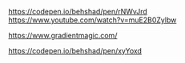 https://codepen.io/behshad/pen/rNWvJrd
https://www.youtube.com/watch?v=muE2B0Zylbw

https://www.gradientmagic.com/

https://codepen.io/behshad/pen/xyYoxd